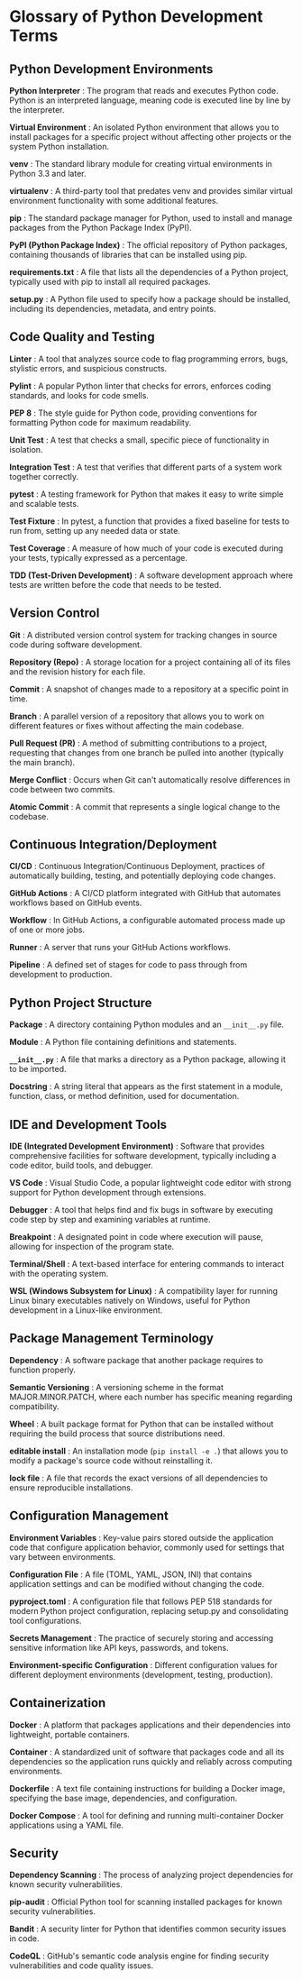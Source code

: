 # Glossary of Python Development Terms

## Python Development Environments

**Python Interpreter**
: The program that reads and executes Python code. Python is an interpreted language, meaning code is executed line by line by the interpreter.

**Virtual Environment**
: An isolated Python environment that allows you to install packages for a specific project without affecting other projects or the system Python installation.

**venv**
: The standard library module for creating virtual environments in Python 3.3 and later.

**virtualenv**
: A third-party tool that predates venv and provides similar virtual environment functionality with some additional features.

**pip**
: The standard package manager for Python, used to install and manage packages from the Python Package Index (PyPI).

**PyPI (Python Package Index)**
: The official repository of Python packages, containing thousands of libraries that can be installed using pip.

**requirements.txt**
: A file that lists all the dependencies of a Python project, typically used with pip to install all required packages.

**setup.py**
: A Python file used to specify how a package should be installed, including its dependencies, metadata, and entry points.

## Code Quality and Testing

**Linter**
: A tool that analyzes source code to flag programming errors, bugs, stylistic errors, and suspicious constructs.

**Pylint**
: A popular Python linter that checks for errors, enforces coding standards, and looks for code smells.

**PEP 8**
: The style guide for Python code, providing conventions for formatting Python code for maximum readability.

**Unit Test**
: A test that checks a small, specific piece of functionality in isolation.

**Integration Test**
: A test that verifies that different parts of a system work together correctly.

**pytest**
: A testing framework for Python that makes it easy to write simple and scalable tests.

**Test Fixture**
: In pytest, a function that provides a fixed baseline for tests to run from, setting up any needed data or state.

**Test Coverage**
: A measure of how much of your code is executed during your tests, typically expressed as a percentage.

**TDD (Test-Driven Development)**
: A software development approach where tests are written before the code that needs to be tested.

## Version Control

**Git**
: A distributed version control system for tracking changes in source code during software development.

**Repository (Repo)**
: A storage location for a project containing all of its files and the revision history for each file.

**Commit**
: A snapshot of changes made to a repository at a specific point in time.

**Branch**
: A parallel version of a repository that allows you to work on different features or fixes without affecting the main codebase.

**Pull Request (PR)**
: A method of submitting contributions to a project, requesting that changes from one branch be pulled into another (typically the main branch).

**Merge Conflict**
: Occurs when Git can't automatically resolve differences in code between two commits.

**Atomic Commit**
: A commit that represents a single logical change to the codebase.

## Continuous Integration/Deployment

**CI/CD**
: Continuous Integration/Continuous Deployment, practices of automatically building, testing, and potentially deploying code changes.

**GitHub Actions**
: A CI/CD platform integrated with GitHub that automates workflows based on GitHub events.

**Workflow**
: In GitHub Actions, a configurable automated process made up of one or more jobs.

**Runner**
: A server that runs your GitHub Actions workflows.

**Pipeline**
: A defined set of stages for code to pass through from development to production.

## Python Project Structure

**Package**
: A directory containing Python modules and an `__init__.py` file.

**Module**
: A Python file containing definitions and statements.

**`__init__.py`**
: A file that marks a directory as a Python package, allowing it to be imported.

**Docstring**
: A string literal that appears as the first statement in a module, function, class, or method definition, used for documentation.

## IDE and Development Tools

**IDE (Integrated Development Environment)**
: Software that provides comprehensive facilities for software development, typically including a code editor, build tools, and debugger.

**VS Code**
: Visual Studio Code, a popular lightweight code editor with strong support for Python development through extensions.

**Debugger**
: A tool that helps find and fix bugs in software by executing code step by step and examining variables at runtime.

**Breakpoint**
: A designated point in code where execution will pause, allowing for inspection of the program state.

**Terminal/Shell**
: A text-based interface for entering commands to interact with the operating system.

**WSL (Windows Subsystem for Linux)**
: A compatibility layer for running Linux binary executables natively on Windows, useful for Python development in a Linux-like environment.

## Package Management Terminology

**Dependency**
: A software package that another package requires to function properly.

**Semantic Versioning**
: A versioning scheme in the format MAJOR.MINOR.PATCH, where each number has specific meaning regarding compatibility.

**Wheel**
: A built package format for Python that can be installed without requiring the build process that source distributions need.

**editable install**
: An installation mode (`pip install -e .`) that allows you to modify a package's source code without reinstalling it.

**lock file**
: A file that records the exact versions of all dependencies to ensure reproducible installations.

## Configuration Management

**Environment Variables**
: Key-value pairs stored outside the application code that configure application behavior, commonly used for settings that vary between environments.

**Configuration File**
: A file (TOML, YAML, JSON, INI) that contains application settings and can be modified without changing the code.

**pyproject.toml**
: A configuration file that follows PEP 518 standards for modern Python project configuration, replacing setup.py and consolidating tool configurations.

**Secrets Management**
: The practice of securely storing and accessing sensitive information like API keys, passwords, and tokens.

**Environment-specific Configuration**
: Different configuration values for different deployment environments (development, testing, production).

## Containerization

**Docker**
: A platform that packages applications and their dependencies into lightweight, portable containers.

**Container**
: A standardized unit of software that packages code and all its dependencies so the application runs quickly and reliably across computing environments.

**Dockerfile**
: A text file containing instructions for building a Docker image, specifying the base image, dependencies, and configuration.

**Docker Compose**
: A tool for defining and running multi-container Docker applications using a YAML file.

## Security

**Dependency Scanning**
: The process of analyzing project dependencies for known security vulnerabilities.

**pip-audit**
: Official Python tool for scanning installed packages for known security vulnerabilities.

**Bandit**
: A security linter for Python that identifies common security issues in code.

**CodeQL**
: GitHub's semantic code analysis engine for finding security vulnerabilities and code quality issues.


